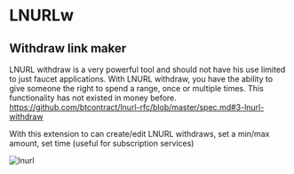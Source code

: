 # LNURLw
## Withdraw link maker
LNURL withdraw is a very powerful tool and should not have his use limited to just faucet applications. With LNURL withdraw, you have the ability to give someone the right to spend a range, once or multiple times. This functionality has not existed in money before.
https://github.com/btcontract/lnurl-rfc/blob/master/spec.md#3-lnurl-withdraw

With this extension to can create/edit LNURL withdraws, set a min/max amount, set time (useful for subscription services)

![lnurl](https://i.imgur.com/qHi7ExL.png)
